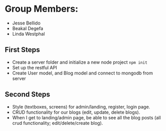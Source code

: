 # Group Members:

- Jesse Bellido
- Beakal Degefa
- Linda Westphal

## First Steps

- Create a server folder and initialize a new node project `npm init`
- Set up the restful API
- Create User model, and Blog model and connect to mongodb from server

## Second Steps

- Style (textboxes, screens) for admin/landing, register, login page.
- CRUD functionality for our blogs (edit, update, delete blogs).
- When I get to landing/admin page, be able to see all the blog posts (all crud functionality; edit/delete/create blog).
